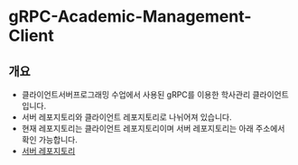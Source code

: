 # gRPC-Academic-Management-Client

## 개요

- 클라이언트서버프로그래밍 수업에서 사용된 gRPC를 이용한 학사관리 클라이언트입니다.
- 서버 레포지토리와 클라이언트 레포지토리로 나뉘어져 있습니다.
- 현재 레포지토리는 클라이언트 레포지토리이며 서버 레포지토리는 아래 주소에서 확인 가능합니다.
- [서버 레포지토리](https://github.com/friendshipkim97/gRPC-Academic-Management-Server)
